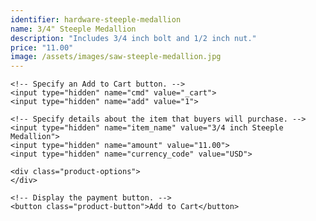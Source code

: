 ```yaml
---
identifier: hardware-steeple-medallion
name: 3/4" Steeple Medallion
description: "Includes 3/4 inch bolt and 1/2 inch nut."
price: "11.00"
image: /assets/images/saw-steeple-medallion.jpg
---
```

<form target="paypal" action="https://www.paypal.com/cgi-bin/webscr" method="post">
    <!-- Identify your business so that you can collect the payments. -->
    <input type="hidden" name="business" value="ian@sierranvtool.com">

    <!-- Specify an Add to Cart button. -->
    <input type="hidden" name="cmd" value="_cart">
    <input type="hidden" name="add" value="1">

    <!-- Specify details about the item that buyers will purchase. -->
    <input type="hidden" name="item_name" value="3/4 inch Steeple Medallion">
    <input type="hidden" name="amount" value="11.00">
    <input type="hidden" name="currency_code" value="USD">

    <div class="product-options">
    </div>

    <!-- Display the payment button. -->
    <button class="product-button">Add to Cart</button>
</form>
